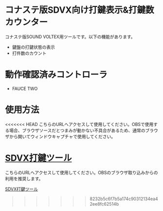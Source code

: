 # コナステ版SDVX向け打鍵表示&打鍵数カウンター
コナステ版SOUND VOLTEX用ツールです。以下の機能があります。
* 鍵盤の打鍵状態の表示
* 打件数のカウント

# 動作確認済みコントローラ
* FAUCE TWO

# 使用方法
<<<<<<< HEAD
こちらのURLへアクセスして使用してください。OBSで使用する場合、ブラウザソースだとつまみが動かない不具合があるため、通常のブラウザから開いてウィンドウキャプチャで使用してください。

[SDVX打鍵ツール](https://cirale.github.io/sdvx-counter/)
=======
こちらのURLへアクセスして使用してください。OBSのブラウザ取り込みからの利用を推奨します。

[SDVX打鍵ツール](https://cirale.github.io/sdvx-counter/)
>>>>>>> 8232b5c6f7b5a174c90312134ea42ee8fc62514b
